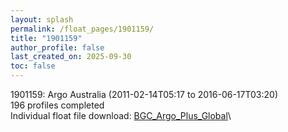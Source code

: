 ```yaml
---
layout: splash
permalink: /float_pages/1901159/
title: "1901159"
author_profile: false
last_created_on: 2025-09-30
toc: false
---
```

 
1901159: Argo Australia (2011-02-14T05:17 to 2016-06-17T03:20)\
196 profiles completed\
Individual float file download: [BGC_Argo_Plus_Global](https://ftp.soest.hawaii.edu/bgc_argo_plus/Individual_Floats/outliers_removed/1901159_Sprof_processed.nc)\
